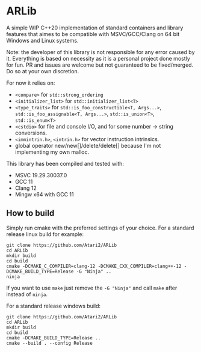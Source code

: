 # ARLib
A simple WIP C++20 implementation of standard containers and library features that aimes to be compatible with MSVC/GCC/Clang on 64 bit Windows and Linux systems.

Note: the developer of this library is not responsible for any error caused by it. Everything is based on necessity as it is a personal project done mostly for fun. PR and issues are welcome but not guaranteed to be fixed/merged. Do so at your own discretion.

For now it relies on:
- `<compare>` for `std::strong_ordering`
- `<initializer_list>` for `std::initializer_list<T>`
- `<type_traits>` for `std::is_foo_constructible<T, Args...>`, `std::is_foo_assignable<T, Args...>`, `std::is_union<T>`, `std::is_enum<T>`
- `<cstdio>` for file and console I/O, and for some number -> string conversions.
- `<immintrin.h>`, `<intrin.h>` for vector instruction intrinsics.
- global operator new/new[\]/delete/delete[\] because I'm not implementing my own malloc.

This library has been compiled and tested with:
- MSVC 19.29.30037.0
- GCC 11
- Clang 12
- Mingw x64 with GCC 11

## How to build

Simply run cmake with the preferred settings of your choice.
For a standard release linux build for example:
```
git clone https://github.com/Atari2/ARLib
cd ARLib
mkdir build
cd build
cmake -DCMAKE_C_COMPILER=clang-12 -DCMAKE_CXX_COMPILER=clang++-12 -DCMAKE_BUILD_TYPE=Release -G "Ninja" ..
ninja
```

If you want to use `make` just remove the `-G "Ninja"` and call `make` after instead of `ninja`.

For a standard release windows build:
```
git clone https://github.com/Atari2/ARLib
cd ARLib
mkdir build
cd build
cmake -DCMAKE_BUILD_TYPE=Release ..
cmake --build . --config Release
```
